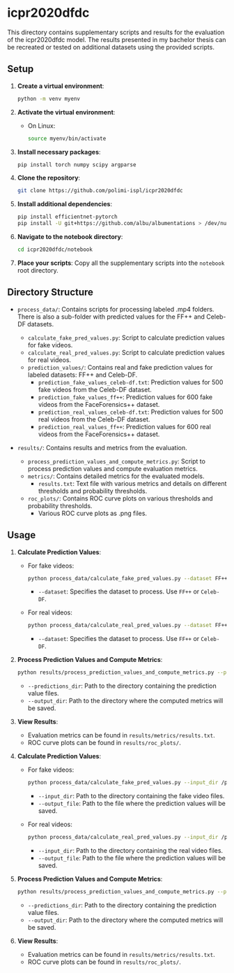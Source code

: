 # icpr2020dfdc

This directory contains supplementary scripts and results for the evaluation of the icpr2020dfdc model. 
The results presented in my bachelor thesis can be recreated or tested on additional datasets using the provided scripts.

## Setup

1. **Create a virtual environment**:
    ```sh
    python -m venv myenv
    ```

2. **Activate the virtual environment**:
    - On Linux:
        ```sh
        source myenv/bin/activate
        ```

3. **Install necessary packages**:
    ```sh
    pip install torch numpy scipy argparse
    ```

4. **Clone the repository**:
    ```sh
    git clone https://github.com/polimi-ispl/icpr2020dfdc
    ```

5. **Install additional dependencies**:
    ```sh
    pip install efficientnet-pytorch
    pip install -U git+https://github.com/albu/albumentations > /dev/null
    ```

6. **Navigate to the notebook directory**:
    ```sh
    cd icpr2020dfdc/notebook
    ```

7. **Place your scripts**:
    Copy all the supplementary scripts into the `notebook` root directory.

## Directory Structure

- `process_data/`: Contains scripts for processing labeled .mp4 folders. There is also a sub-folder with predicted values for the FF++ and Celeb-DF datasets.
  - `calculate_fake_pred_values.py`: Script to calculate prediction values for fake videos.
  - `calculate_real_pred_values.py`: Script to calculate prediction values for real videos.
  - `prediction_values/`: Contains real and fake prediction values for labeled datasets: FF++ and Celeb-DF.
    - `prediction_fake_values_celeb-df.txt`: Prediction values for 500 fake videos from the Celeb-DF dataset.
    - `prediction_fake_values_ff++`: Prediction values for 600 fake videos from the FaceForensics++ dataset.
    - `prediction_real_values_celeb-df.txt`: Prediction values for 500 real videos from the Celeb-DF dataset.
    - `prediction_real_values_ff++`: Prediction values for 600 real videos from the FaceForensics++ dataset.

- `results/`: Contains results and metrics from the evaluation.
  - `process_prediction_values_and_compute_metrics.py`: Script to process prediction values and compute evaluation metrics.
  - `metrics/`: Contains detailed metrics for the evaluated models.
    - `results.txt`: Text file with various metrics and details on different thresholds and probability thresholds.
  - `roc_plots/`: Contains ROC curve plots on various thresholds and probability thresholds.
    - Various ROC curve plots as .png files.

## Usage

1. **Calculate Prediction Values**:
    - For fake videos:
        ```sh
        python process_data/calculate_fake_pred_values.py --dataset FF++
        ```
        - `--dataset`: Specifies the dataset to process. Use `FF++` or `Celeb-DF`.

    - For real videos:
        ```sh
        python process_data/calculate_real_pred_values.py --dataset FF++
        ```
        - `--dataset`: Specifies the dataset to process. Use `FF++` or `Celeb-DF`.

2. **Process Prediction Values and Compute Metrics**:
    ```sh
    python results/process_prediction_values_and_compute_metrics.py --predictions_dir /path/to/prediction_values --output_dir /path/to/metrics
    ```
    - `--predictions_dir`: Path to the directory containing the prediction value files.
    - `--output_dir`: Path to the directory where the computed metrics will be saved.

3. **View Results**:
    - Evaluation metrics can be found in `results/metrics/results.txt`.
    - ROC curve plots can be found in `results/roc_plots/`.



1. **Calculate Prediction Values**:
    - For fake videos:
        ```sh
        python process_data/calculate_fake_pred_values.py --input_dir /path/to/fake/videos --output_file /path/to/output/prediction_fake_values.txt
        ```
        - `--input_dir`: Path to the directory containing the fake video files.
        - `--output_file`: Path to the file where the prediction values will be saved.

    - For real videos:
        ```sh
        python process_data/calculate_real_pred_values.py --input_dir /path/to/real/videos --output_file /path/to/output/prediction_real_values.txt
        ```
        - `--input_dir`: Path to the directory containing the real video files.
        - `--output_file`: Path to the file where the prediction values will be saved.

2. **Process Prediction Values and Compute Metrics**:
    ```sh
    python results/process_prediction_values_and_compute_metrics.py --predictions_dir /path/to/prediction_values --output_dir /path/to/metrics
    ```
    - `--predictions_dir`: Path to the directory containing the prediction value files.
    - `--output_dir`: Path to the directory where the computed metrics will be saved.

3. **View Results**:
    - Evaluation metrics can be found in `results/metrics/results.txt`.
    - ROC curve plots can be found in `results/roc_plots/`.
